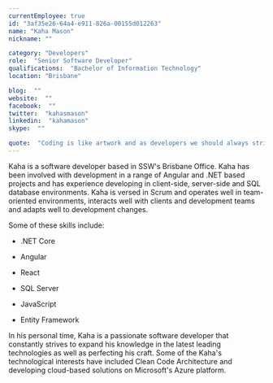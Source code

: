 ```yaml
---
currentEmployee: true
id: "3af35e26-64a4-e911-826a-00155d012263"
name: "Kaha Mason"
nickname: ""

category: "Developers"
role:  "Senior Software Developer"
qualifications:  "Bachelor of Information Technology"
location: "Brisbane"

blog:  ""
website:  ""
facebook:  ""
twitter:  "kahasmason"
linkedin:  "kahamason"
skype:  ""

quote:  "Coding is like artwork and as developers we should always strive to be better artists."
---
```


Kaha is a software developer based in SSW's Brisbane Office. Kaha has been involved with development in a range of Angular and .NET based projects and has experience developing in client-side, server-side and SQL database environments. Kaha is versed in Scrum and operates well in team-oriented environments, interacts well with clients and development teams and adapts well to development changes.  

Some of these skills include:  

*   .NET Core  

*   Angular  

*   React  

*   SQL Server  

*   JavaScript  

*   Entity Framework  

In his personal time, Kaha is a passionate software developer that constantly strives to expand his knowledge in the latest leading technologies as well as perfecting his craft. Some of the Kaha's technological interests have included Clean Code Architecture and developing cloud-based solutions on Microsoft's Azure platform.